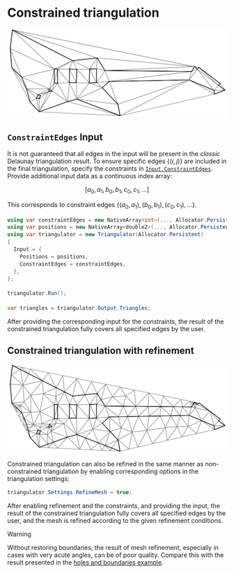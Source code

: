 # Constrained triangulation

![guitar-light-cdt](../../images/guitar-light-cdt.svg)

## `ConstraintEdges` Input

It is not guaranteed that all edges in the input will be present in the *classic* Delaunay triangulation result.
To ensure specific edges $\{(i, j)\}$ are included in the final triangulation, specify the constraints in [`Input.ConstraintEdges`][input-constraint-edges].
Provide additional input data as a continuous index array:

$$
[a_0, a_1, b_0, b_1, c_0, c_1, \dots]
$$

This corresponds to constraint edges $\{ (a_0, a_1), (b_0, b_1), (c_0, c_1), \dots\}$.

```csharp
using var constraintEdges = new NativeArray<int>(..., Allocator.Persistent);
using var positions = new NativeArray<double2>(..., Allocator.Persistent);
using var triangulator = new Triangulator(Allocator.Persistent)
{
  Input = { 
    Positions = positions,
    ConstraintEdges = constraintEdges,
  },
};

triangulator.Run();

var triangles = triangulator.Output.Triangles;
```

After providing the corresponding input for the constraints, the result of the constrained triangulation fully covers all specified edges by the user.

## Constrained triangulation with refinement

![guitar-light-cdtr](../../images/guitar-light-cdtr.svg)

Constrained triangulation can also be refined in the same manner as non-constrained triangulation by enabling corresponding options in the triangulation settings:

```csharp
triangulator.Settings.RefineMesh = true;
```

After enabling refinement and the constraints, and providing the input, the result of the constrained triangulation fully covers all specified edges by the user, and the mesh is refined according to the given refinement conditions.

> [!WARNING]  
> Without restoring boundaries, the result of mesh refinement, especially in cases with very acute angles,
> can be of poor quality. Compare this with the result presented in the [holes and boundaries example](xref:example-holes-and-boundaries).

[input-constraint-edges]: xref:andywiecko.BurstTriangulator.InputData`1.ConstraintEdges
